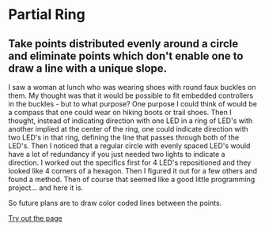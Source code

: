 # Partial Ring
## Take points distributed evenly around a circle and eliminate points which don't enable one to draw a line with a unique slope.

I saw a woman at lunch who was wearing shoes with round faux buckles on them.
My thought was that it would be possible to fit embedded controllers in the buckles - but to what purpose?
One purpose I could think of would be a compass that one could wear on hiking boots or trail shoes.
Then I thought, instead of indicating direction with one LED in a ring of LED's with another implied at the center of the ring,
one could indicate direction with two LED's in that ring, defining the line that passes through both of the LED's.
Then I noticed that a regular circle with evenly spaced LED's would have a lot of redundancy if you just needed two lights to indicate a direction.
I worked out the specifics first for 4 LED's repositioned and they looked like 4 corners of a hexagon.
Then I figured it out for a few others and found a method.
Then of course that seemed like a good little programming project... and here it is.

So future plans are to draw color coded lines between the points.

[Try out the page](https://htmlpreview.github.io/?https://github.com/JaySpencerAnderson/partialring/blob/master/partialring.html)
